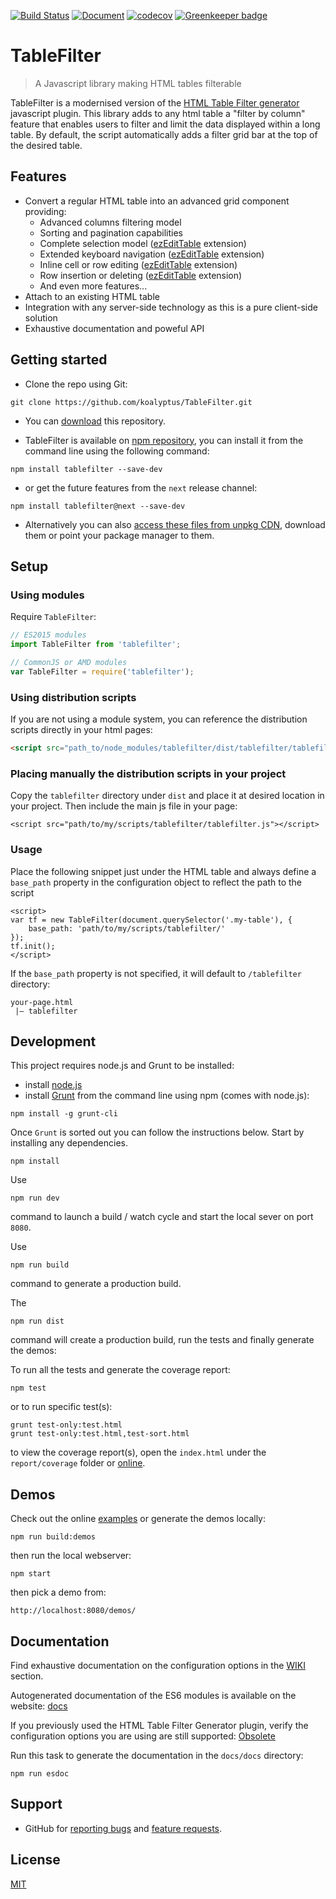 [![Build Status](https://api.travis-ci.org/koalyptus/TableFilter.svg?branch=master)](https://travis-ci.org/koalyptus/TableFilter)
[![Document](https://koalyptus.github.io/TableFilter/docs/badge.svg)](https://koalyptus.github.io/TableFilter/docs/source.html)
[![codecov](https://codecov.io/gh/koalyptus/TableFilter/branch/master/graph/badge.svg)](https://codecov.io/gh/koalyptus/TableFilter)
[![Greenkeeper badge](https://badges.greenkeeper.io/koalyptus/TableFilter.svg)](https://greenkeeper.io/)

# TableFilter

> A Javascript library making HTML tables filterable

TableFilter is a modernised version of the [HTML Table Filter generator](http://tablefilter.free.fr) javascript plugin.
This library adds to any html table a "filter by column" feature that enables
users to filter and limit the data displayed within a long table. By default, the script automatically adds a filter grid bar at the top of the desired table.

## Features
* Convert a regular HTML table into an advanced grid component providing:
    * Advanced columns filtering model
    * Sorting and pagination capabilities
    * Complete selection model ([ezEditTable](http://codecanyon.net/item/ezedittable-enhance-html-tables/2425123?ref=koalyptus) extension)
    * Extended keyboard navigation ([ezEditTable](http://codecanyon.net/item/ezedittable-enhance-html-tables/2425123?ref=koalyptus) extension)
    * Inline cell or row editing ([ezEditTable](http://codecanyon.net/item/ezedittable-enhance-html-tables/2425123?ref=koalyptus) extension)
    * Row insertion or deleting ([ezEditTable](http://codecanyon.net/item/ezedittable-enhance-html-tables/2425123?ref=koalyptus) extension)
    * And even more features...
* Attach to an existing HTML table
* Integration with any server-side technology as this is a pure client-side
solution
* Exhaustive documentation and poweful API

## Getting started
* Clone the repo using Git:
```shell
git clone https://github.com/koalyptus/TableFilter.git
```

* You can [download](https://github.com/koalyptus/TableFilter/archive/master.zip) this repository.

* TableFilter is available on [npm repository](https://www.npmjs.com/package/tablefilter), you can install it from the command line using the following command:
```shell
npm install tablefilter --save-dev
```
* or get the future features from the ``next`` release channel:
```shell
npm install tablefilter@next --save-dev
```
* Alternatively  you can also [access these files from unpkg CDN](https://unpkg.com/tablefilter/), download them or point your package manager to them.

## Setup
### Using modules
Require `TableFilter`:
```javascript
// ES2015 modules
import TableFilter from 'tablefilter';

// CommonJS or AMD modules
var TableFilter = require('tablefilter');
```

### Using distribution scripts
If you are not using a module system, you can reference the distribution scripts directly in your html pages:
```html
<script src="path_to/node_modules/tablefilter/dist/tablefilter/tablefilter.js"></script>
```

### Placing manually the distribution scripts in your project
Copy the ``tablefilter`` directory under ``dist`` and place it at desired location in your project. Then include the main js file in your page:
```shell
<script src="path/to/my/scripts/tablefilter/tablefilter.js"></script>
```

### Usage
Place the following snippet just under the HTML table and always define a ``base_path`` property in the configuration object to reflect the path to the script
```shell
<script>
var tf = new TableFilter(document.querySelector('.my-table'), {
    base_path: 'path/to/my/scripts/tablefilter/'
});
tf.init();
</script>
```
If the ``base_path`` property is not specified, it will default to ``/tablefilter`` directory:
```shell
your-page.html
 |— tablefilter
```

## Development
This project requires node.js and Grunt to be installed:
- install [node.js](https://nodejs.org/)
- install [Grunt](http://gruntjs.com/getting-started) from the command line using npm (comes with node.js):
```shell
npm install -g grunt-cli
```
Once ``Grunt`` is sorted out you can follow the instructions below.
Start by installing any dependencies.

```shell
npm install
```
Use
```shell
npm run dev
```
command to launch a build / watch cycle and start the local
sever on port ``8080``.

Use
```shell
npm run build
```
command to generate a production build.

The
```shell
npm run dist
```
command will create a production build, run the tests and finally generate
the demos:

To run all the tests and generate the coverage report:

```shell
npm test
```

or to run specific test(s):

```shell
grunt test-only:test.html
grunt test-only:test.html,test-sort.html
```

to view the coverage report(s), open the `index.html` under the
`report/coverage` folder or
[online](https://codecov.io/gh/koalyptus/TableFilter).

## Demos
Check out the online [examples](http://koalyptus.github.io/TableFilter/examples)
or generate the demos locally:
```shell
npm run build:demos
```
then run the local webserver:
```shell
npm start
```
then pick a demo from:
```shell
http://localhost:8080/demos/
```

## Documentation
Find exhaustive documentation on the configuration options in the [WIKI](https://github.com/koalyptus/TableFilter/wiki) section.

Autogenerated documentation of the ES6 modules is available on the website: [docs](http://koalyptus.github.io/TableFilter/docs)

If you previously used the HTML Table Filter Generator plugin, verify the configuration
options you are using are still supported: [Obsolete](https://github.com/koalyptus/TableFilter/wiki/Obsolete)

Run this task to generate the documentation in the ``docs/docs`` directory:
```shell
npm run esdoc
```

## Support
* GitHub for [reporting bugs](https://github.com/koalyptus/TableFilter/blob/master/CONTRIBUTING.md#reporting-bugs) and [feature requests](https://github.com/koalyptus/TableFilter/blob/master/CONTRIBUTING.md#suggesting-enhancements-and-features).

## License
[MIT](LICENSE)






